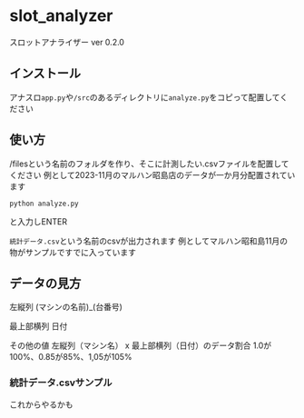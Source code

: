 # slot_analyzer
スロットアナライザー
ver 0.2.0

## インストール
アナスロ`app.py`や`/src`のあるディレクトリに`analyze.py`をコピって配置してください

## 使い方
/filesという名前のフォルダを作り、そこに計測したい.csvファイルを配置してください
例として2023-11月のマルハン昭島店のデータが一か月分配置されています

```
python analyze.py
```
と入力しENTER

`統計データ.csv`という名前のcsvが出力されます
例としてマルハン昭和島11月の物がサンプルですでに入っています

## データの見方
左縦列
(マシンの名前)_(台番号)

最上部横列
日付

その他の値
左縦列（マシン名） x 最上部横列（日付）のデータ割合 1.0が100%、0.85が85%、1,05が105%

### 統計データ.csvサンプル
これからやるかも